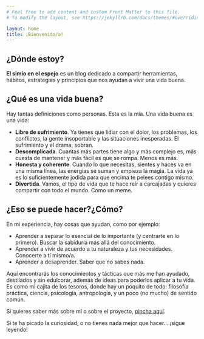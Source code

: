 ```yaml
---
# Feel free to add content and custom Front Matter to this file.
# To modify the layout, see https://jekyllrb.com/docs/themes/#overriding-theme-defaults

layout: home
title: ¡Bienvenido/a!
---
```


## ¿Dónde estoy?
**El simio en el espejo** es un blog dedicado a compartir herramientas, hábitos, estrategias y principios que nos ayudan a vivir una vida buena.


## ¿Qué es una vida buena?
Hay tantas definiciones como personas. Esta es la mía. Una vida buena es una vida:
* **Libre de sufrimiento**. Ya tienes que lidiar con el dolor, los problemas, los conflictos, la gente insoportable y las situaciones inesperadas. El sufrimiento y el drama, sobran.
* **Descomplicada**. Cuantas más partes tiene algo y más complejo es, más cuesta de mantener y más fácil es que se rompa. Menos es más.
* **Honesta y coherente**. Cuando lo que necesitas, sientes y haces va en una misma línea, las energías se suman y empieza la magia. La vida ya es lo suficientemente jodida para que encima te pelees contigo mismo.
* **Divertida**. Vamos, el tipo de vida que te hace reír a carcajadas y quieres compartir con todo el mundo. Como un meme.


## ¿Eso se puede hacer?¿Cómo?
En mi experiencia, hay cosas que ayudan, como por ejemplo:
* Aprender a separar lo esencial de lo importante (y centrarte en lo primero). Buscar la sabiduría más allá del conocimiento.
* Aprender a vivir de acuerdo a tu naturaleza y tus necesidades. Conocerte a tí mismo/a.
* Aprender a desaprender. Saber que no sabes nada.

Aquí encontrarás los conocimientos y tácticas que más me han ayudado, destilados y sin edulcorar, además de ideas para poderlos aplicar a tu vida. Es como mi cajita de los tesoros, donde hay un poquito de todo: filosofía práctica, ciencia, psicología, antropología, y un poco (no mucho) de sentido común.


Si quieres saber más sobre mí o sobre el proyecto, [pincha aquí](/about).

Si te ha picado la curiosidad, o no tienes nada mejor que hacer... ¡sigue leyendo!

